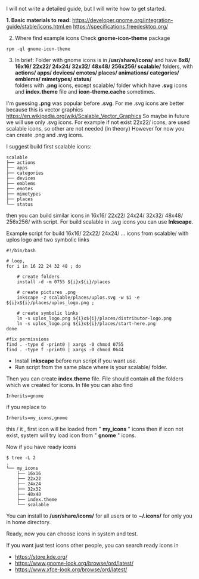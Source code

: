 I will not write a detailed guide, but I will write how to get started.

**1. Basic materials to read:**
https://developer.gnome.org/integration-guide/stable/icons.html.en
https://specifications.freedesktop.org/


2. Where find example icons
Check **gnome-icon-theme** package
```
rpm -ql gnome-icon-theme
```


3. In brief:
Folder with gnome icons is in **/usr/share/icons/**
and have 
**8x8/  16x16/  22x22/  24x24/   32x32/   48x48/  256x256/  scalable/**  folders,
with 
**actions/     apps/        devices/  emotes/     places/
animations/  categories/  emblems/  mimetypes/  status/**  
folders with **.png** icons, except scalable/ folder which have **.svg** icons
and  **index.theme** file
and  **icon-theme.cache**  sometimes.

I'm guessing **.png** was popular before **.svg**.
For me .svg icons are better because this is vector graphics  https://en.wikipedia.org/wiki/Scalable_Vector_Graphics
So maybe in future we will use only .svg icons.
For example if not exist  22x22/ icons, are used scalable icons, so other are not needed (in theory)
However for now you can create .png  and .svg icons.

I suggest build first scalable icons:
```
scalable
├── actions
├── apps
├── categories
├── devices
├── emblems
├── emotes
├── mimetypes
├── places
└── status
```
then you can build similar icons in 16x16/  22x22/  24x24/   32x32/   48x48/  256x256/
with script.
For build scalable in .svg icons you can use **Inkscape**.

Example script 
for build 16x16/  22x22/  24x24/  ...  icons from scalable/
with uplos logo and two symbolic links

```
#!/bin/bash

# loop, 
for i in 16 22 24 32 48 ; do

	# create folders  
	install -d -m 0755 ${i}x${i}/places

	# create pictures .png
	inkscape -z scalable/places/uplos.svg -w $i -e ${i}x${i}/places/uplos_logo.png ;

	# create symbolic links
	ln -s uplos_logo.png ${i}x${i}/places/distributor-logo.png
	ln -s uplos_logo.png ${i}x${i}/places/start-here.png
done

#fix permissions
find . -type d -print0 | xargs -0 chmod 0755
find . -type f -print0 | xargs -0 chmod 0644
```

- Install **inkscape** before run script if you want use.
- Run script from the same place where is your scalable/ folder.

Then you can create **index.theme** file.
File should contain all the folders which we created for icons.
In file you can also find
```
Inherits=gnome
```

if you replace to
```
Inherits=my_icons,gnome
```
this / it , first icon will be loaded from " **my_icons** " icons then
if icon not exist, system will try load icon from " **gnome** " icons.

Now if you have ready icons
```
$ tree -L 2
.
└── my_icons
    ├── 16x16
    ├── 22x22
    ├── 24x24
    ├── 32x32
    ├── 48x48
    ├── index.theme
    └── scalable

```
You can install to
**/usr/share/icons/**  for all users
or to
**~/.icons/**  for only you in home directory.

Ready, now you can choose icons in system and test.


If you want just test icons other people,
you can search ready icons in
- https://store.kde.org/
- https://www.gnome-look.org/browse/ord/latest/
- https://www.xfce-look.org/browse/ord/latest/
